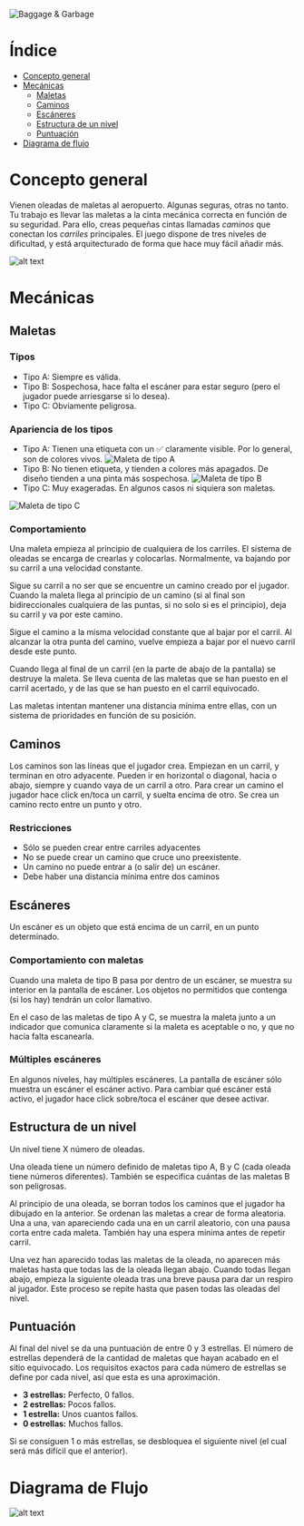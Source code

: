 ![Baggage & Garbage](https://github.com/FresisuisHunters/BaggageAndGarbage/blob/master/resources/sprites/img_Logo.png) 

# Índice
- [Concepto general](#concepto-general)
- [Mecánicas](#mecánicas)
  * [Maletas](#maletas)
  * [Caminos](#caminos)
  * [Escáneres](#escáneres)
  * [Estructura de un nivel](#estructura-de-un-nivel)
  * [Puntuación](#puntuación)
- [Diagrama de flujo](#diagrama-de-flujo)

# Concepto general
Vienen oleadas de maletas al aeropuerto. Algunas seguras, otras no tanto. Tu trabajo es llevar las maletas a la cinta mecánica correcta en función de su seguridad. Para ello, creas pequeñas cintas llamadas *caminos* que conectan los *carriles* principales.
El juego dispone de tres niveles de dificultad, y está arquitecturado de forma que hace muy fácil añadir más.

![alt text](https://github.com/FresisuisHunters/BaggageAndGarbage/blob/master/FinalArt/screenshot1.png?raw=true)


# Mecánicas
## Maletas
### Tipos 
- Tipo A: Siempre es válida.
- Tipo B: Sospechosa, hace falta el escáner para estar seguro (pero el jugador puede arriesgarse si lo desea).
- Tipo C: Obviamente peligrosa.

### Apariencia de los tipos
- Tipo A: Tienen una etiqueta con un ✅ claramente visible. Por lo general, son de colores vivos.
![Maleta de tipo A](https://github.com/FresisuisHunters/BaggageAndGarbage/blob/master/resources/sprites/bags/img_Maleta_A_ID01_02.png)
- Tipo B: No tienen etiqueta, y tienden a colores más apagados. De diseño tienden a una pinta más sospechosa.
![Maleta de tipo B](https://github.com/FresisuisHunters/BaggageAndGarbage/blob/master/resources/sprites/bags/img_Maleta_B_ID04_01_00.png)
- Tipo C: Muy exageradas. En algunos casos ni siquiera son maletas.

![Maleta de tipo C](https://github.com/FresisuisHunters/BaggageAndGarbage/blob/master/resources/sprites/bags/img_Maleta_C_ID14_01.png)

### Comportamiento
Una maleta empieza al principio de cualquiera de los carriles. El sistema de oleadas se encarga de crearlas y colocarlas.
Normalmente, va bajando por su carril a una velocidad constante.

Sigue su carril a no ser que se encuentre un camino creado por el jugador. Cuando la maleta llega al principio de un camino (si al final son bidireccionales cualquiera de las puntas, si no solo si es el principio), deja su carril y va por este camino. 

Sigue el camino a la misma velocidad constante que al bajar por el carril. Al alcanzar la otra punta del camino, vuelve empieza a bajar por el nuevo carril desde este punto.

Cuando llega al final de un carril (en la parte de abajo de la pantalla) se destruye la maleta. Se lleva cuenta de las maletas que se han puesto en el carril acertado, y de las que se han puesto en el carril equivocado.

Las maletas intentan mantener una distancia mínima entre ellas, con un sistema de prioridades en función de su posición.


## Caminos
Los caminos son las líneas que el jugador crea. Empiezan en un carril, y terminan en otro adyacente. Pueden ir en horizontal o diagonal, hacia o abajo, siempre y cuando vaya de un carril a otro.
Para crear un camino el jugador hace click en/toca un carril, y suelta encima de otro. Se crea un camino recto entre un punto y otro.

### Restricciones
- Sólo se pueden crear entre carriles adyacentes
- No se puede crear un camino que cruce uno preexistente.
- Un camino no puede entrar a (o salir de) un escáner.
- Debe haber una distancia mínima entre dos caminos


## Escáneres
Un escáner es un objeto que está encima de un carril, en un punto determinado. 

### Comportamiento con maletas
Cuando una maleta de tipo B pasa por dentro de un escáner, se muestra su interior en la pantalla de escáner. Los objetos no permitidos que contenga (si los hay) tendrán un color llamativo.

En el caso de las maletas de tipo A y C, se muestra la maleta junto a un indicador que comunica claramente si la maleta es aceptable o no, y que no hacía falta escanearla.

### Múltiples escáneres
En algunos niveles, hay múltiples escáneres. La pantalla de escáner sólo muestra un escáner el escáner activo. Para cambiar qué escáner está activo, el jugador hace click sobre/toca el escáner que desee activar.


## Estructura de un nivel
Un nivel tiene X número de oleadas.

Una oleada tiene un número definido de maletas tipo A, B y C (cada oleada tiene números diferentes).
También se especifica cuántas de las maletas B son peligrosas.

Al principio de una oleada, se borran todos los caminos que el jugador ha dibujado en la anterior.
Se ordenan las maletas a crear de forma aleatoria. Una a una, van apareciendo cada una en un carril aleatorio, con una pausa corta entre cada maleta. También hay una espera mínima antes de repetir carril.

Una vez han aparecido todas las maletas de la oleada, no aparecen más maletas hasta que todas las de la oleada llegan abajo.
Cuando todas llegan abajo, empieza la siguiente oleada tras una breve pausa para dar un respiro al jugador. Este proceso se repite hasta que pasen todas las oleadas del nivel.


## Puntuación
Al final del nivel se da una puntuación de entre 0 y 3 estrellas.
El número de estrellas dependerá de la cantidad de maletas que hayan acabado en el sitio equivocado.
Los requisitos exactos para cada número de estrellas se define por cada nivel, así que esta es una aproximación.
- **3 estrellas:** Perfecto, 0 fallos.
- **2 estrellas:** Pocos fallos.
- **1 estrella:** Unos cuantos fallos.
- **0 estrellas:** Muchos fallos.

Si se consiguen 1 o más estrellas, se desbloquea el siguiente nivel (el cual será más difícil que el anterior).


# Diagrama de Flujo
![alt text](https://github.com/FresisuisHunters/BaggageAndGarbage/blob/master/FinalArt/Flowchart.png)
